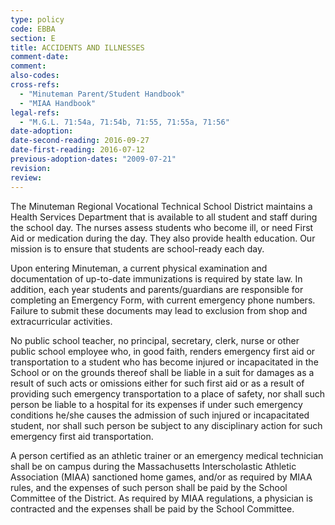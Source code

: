 ```yaml
---
type: policy
code: EBBA
section: E
title: ACCIDENTS AND ILLNESSES
comment-date:
comment:
also-codes:
cross-refs:
  - "Minuteman Parent/Student Handbook"
  - "MIAA Handbook"
legal-refs:
  - "M.G.L. 71:54a, 71:54b, 71:55, 71:55a, 71:56"
date-adoption: 
date-second-reading: 2016-09-27
date-first-reading: 2016-07-12
previous-adoption-dates: "2009-07-21"
revision: 
review: 
---
```


The Minuteman Regional Vocational Technical School District maintains a Health Services Department that is available to all student and staff during the school day.  The nurses assess students who become ill, or need First Aid or medication during the day.  They also provide health education.  Our mission is to ensure that students are school-ready each day. 

Upon entering Minuteman, a current  physical examination and documentation of up-to-date immunizations is required by state law.  In addition, each year students and parents/guardians are responsible for completing an Emergency Form, with current emergency phone numbers.  Failure to submit these documents may lead to exclusion from shop and extracurricular activities.

No public school teacher, no principal, secretary, clerk, nurse or other public school employee who, in good faith, renders emergency first aid or transportation to a student who has become injured or incapacitated in the School or on the grounds thereof shall be liable in a suit for damages as a result of such acts or omissions either for such first aid or as a result of providing such emergency transportation to a place of safety, nor shall such person be liable to a hospital for its expenses if under such emergency conditions he/she causes the admission of such injured or incapacitated student, nor shall such person be subject to any disciplinary action for such emergency first aid transportation.

A person certified as an athletic trainer or an emergency medical technician shall be on campus during the Massachusetts Interscholastic Athletic Association (MIAA) sanctioned home games, and/or as  required by MIAA rules,  and the expenses of such person shall be paid by the School Committee of the District.  As required by MIAA regulations, a physician is contracted and the expenses shall be paid by the School Committee. 
